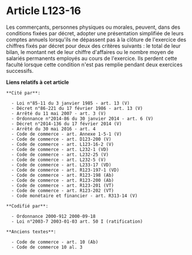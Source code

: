 # Article L123-16

Les commerçants, personnes physiques ou morales, peuvent, dans des conditions fixées par décret, adopter une présentation
simplifiée de leurs comptes annuels lorsqu'ils ne dépassent pas à la clôture de l'exercice des chiffres fixés par décret pour
deux des critères suivants : le total de leur bilan, le montant net de leur chiffre d'affaires ou le nombre moyen de salariés
permanents employés au cours de l'exercice. Ils perdent cette faculté lorsque cette condition n'est pas remplie pendant deux
exercices successifs.

**Liens relatifs à cet article**

	**Cité par**:

	  - Loi n°85-11 du 3 janvier 1985 - art. 13 (V)
	  - Décret n°86-221 du 17 février 1986 - art. 13 (V)
	  - Arrêté du 11 mai 2007 - art. 3 (V)
	  - Ordonnance n°2014-86 du 30 janvier 2014 - art. 6 (V)
	  - Décret n°2014-136 du 17 février 2014 (V)
	  - Arrêté du 30 mai 2016 - art. 4
	  - Code de commerce - art. Annexe 1-5-1 (V)
	  - Code de commerce - art. D123-200 (V)
	  - Code de commerce - art. L123-16-2 (V)
	  - Code de commerce - art. L232-1 (VD)
	  - Code de commerce - art. L232-25 (V)
	  - Code de commerce - art. L232-5 (V)
	  - Code de commerce - art. L233-17 (VD)
	  - Code de commerce - art. R123-197-1 (VD)
	  - Code de commerce - art. R123-198 (Ab)
	  - Code de commerce - art. R123-200 (Ab)
	  - Code de commerce - art. R123-201 (VT)
	  - Code de commerce - art. R123-202 (VT)
	  - Code monétaire et financier - art. R313-14 (V)

	**Codifié par**:

	  - Ordonnance 2000-912 2000-09-18
	  - Loi n°2003-7 2003-01-03 art. 50 I (ratification)

	**Anciens textes**:

	  - Code de commerce - art. 10 (Ab)
	  - Code de commerce 10 al. 3
